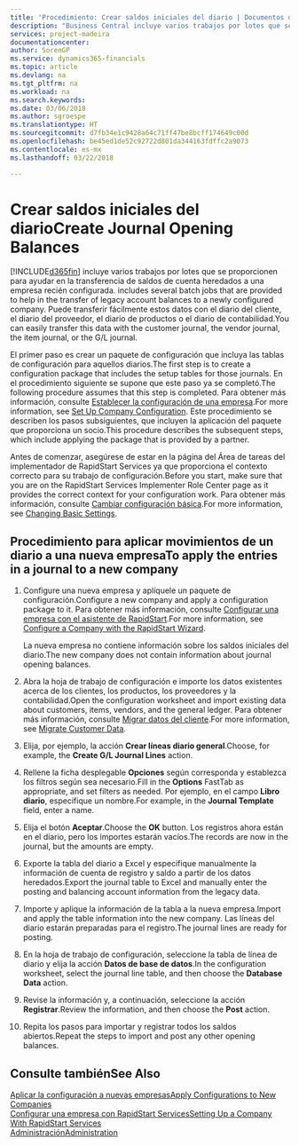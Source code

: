 ```yaml
---
title: 'Procedimiento: Crear saldos iniciales del diario | Documentos de Microsoft'
description: "Business Central incluye varios trabajos por lotes que se proporcionen para ayudar en la transferencia de saldos de cuenta heredados a una empresa recién configurada. Puede transferir fácilmente estos datos con registros en los diarios."
services: project-madeira
documentationcenter: 
author: SorenGP
ms.service: dynamics365-financials
ms.topic: article
ms.devlang: na
ms.tgt_pltfrm: na
ms.workload: na
ms.search.keywords: 
ms.date: 03/06/2018
ms.author: sgroespe
ms.translationtype: HT
ms.sourcegitcommit: d7fb34e1c9428a64c71ff47be8bcff174649c00d
ms.openlocfilehash: be45ed1de52c92722d801da344163fdffc2a9073
ms.contentlocale: es-mx
ms.lasthandoff: 03/22/2018

---
```

# <a name="create-journal-opening-balances"></a><span data-ttu-id="ad912-104">Crear saldos iniciales del diario</span><span class="sxs-lookup"><span data-stu-id="ad912-104">Create Journal Opening Balances</span></span>
[!INCLUDE[d365fin](includes/d365fin_md.md)]<span data-ttu-id="ad912-105"> incluye varios trabajos por lotes que se proporcionen para ayudar en la transferencia de saldos de cuenta heredados a una empresa recién configurada.</span><span class="sxs-lookup"><span data-stu-id="ad912-105"> includes several batch jobs that are provided to help in the transfer of legacy account balances to a newly configured company.</span></span> <span data-ttu-id="ad912-106">Puede transferir fácilmente estos datos con el diario del cliente, el diario del proveedor, el diario de productos o el diario de contabilidad.</span><span class="sxs-lookup"><span data-stu-id="ad912-106">You can easily transfer this data with the customer journal, the vendor journal, the item journal, or the G/L journal.</span></span>

<span data-ttu-id="ad912-107">El primer paso es crear un paquete de configuración que incluya las tablas de configuración para aquellos diarios.</span><span class="sxs-lookup"><span data-stu-id="ad912-107">The first step is to create a configuration package that includes the setup tables for those journals.</span></span> <span data-ttu-id="ad912-108">En el procedimiento siguiente se supone que este paso ya se completó.</span><span class="sxs-lookup"><span data-stu-id="ad912-108">The following procedure assumes that this step is completed.</span></span> <span data-ttu-id="ad912-109">Para obtener más información, consulte [Establecer la configuración de una empresa](admin-set-up-company-configuration.md).</span><span class="sxs-lookup"><span data-stu-id="ad912-109">For more information, see [Set Up Company Configuration](admin-set-up-company-configuration.md).</span></span> <span data-ttu-id="ad912-110">Este procedimiento se describen los pasos subsiguientes, que incluyen la aplicación del paquete que proporciona un socio.</span><span class="sxs-lookup"><span data-stu-id="ad912-110">This procedure describes the subsequent steps, which include applying the package that is provided by a partner.</span></span>  

<span data-ttu-id="ad912-111">Antes de comenzar, asegúrese de estar en la página del Área de tareas del implementador de RapidStart Services ya que proporciona el contexto correcto para su trabajo de configuración.</span><span class="sxs-lookup"><span data-stu-id="ad912-111">Before you start, make sure that you are on the RapidStart Services Implementer Role Center page as it provides the correct context for your configuration work.</span></span> <span data-ttu-id="ad912-112">Para obtener más información, consulte [Cambiar configuración básica](ui-change-basic-settings.md).</span><span class="sxs-lookup"><span data-stu-id="ad912-112">For more information, see [Changing Basic Settings](ui-change-basic-settings.md).</span></span>

## <a name="to-apply-the-entries-in-a-journal-to-a-new-company"></a><span data-ttu-id="ad912-113">Procedimiento para aplicar movimientos de un diario a una nueva empresa</span><span class="sxs-lookup"><span data-stu-id="ad912-113">To apply the entries in a journal to a new company</span></span>  
1. <span data-ttu-id="ad912-114">Configure una nueva empresa y aplíquele un paquete de configuración.</span><span class="sxs-lookup"><span data-stu-id="ad912-114">Configure a new company and apply a configuration package to it.</span></span> <span data-ttu-id="ad912-115">Para obtener más información, consulte [Configurar una empresa con el asistente de RapidStart](admin-how-to-configure-a-company-with-the-rapidstart-wizard.md).</span><span class="sxs-lookup"><span data-stu-id="ad912-115">For more information, see [Configure a Company with the RapidStart Wizard](admin-how-to-configure-a-company-with-the-rapidstart-wizard.md).</span></span>  

    <span data-ttu-id="ad912-116">La nueva empresa no contiene información sobre los saldos iniciales del diario.</span><span class="sxs-lookup"><span data-stu-id="ad912-116">The new company does not contain information about journal opening balances.</span></span>  

2. <span data-ttu-id="ad912-117">Abra la hoja de trabajo de configuración e importe los datos existentes acerca de los clientes, los productos, los proveedores y la contabilidad.</span><span class="sxs-lookup"><span data-stu-id="ad912-117">Open the configuration worksheet and import existing data about customers, items, vendors, and the general ledger.</span></span> <span data-ttu-id="ad912-118">Para obtener más información, consulte [Migrar datos del cliente](admin-migrate-customer-data.md).</span><span class="sxs-lookup"><span data-stu-id="ad912-118">For more information, see [Migrate Customer Data](admin-migrate-customer-data.md).</span></span>  
3. <span data-ttu-id="ad912-119">Elija, por ejemplo, la acción **Crear líneas diario general**.</span><span class="sxs-lookup"><span data-stu-id="ad912-119">Choose, for example, the **Create G/L Journal Lines** action.</span></span>  
4. <span data-ttu-id="ad912-120">Rellene la ficha desplegable **Opciones** según corresponda y establezca los filtros según sea necesario.</span><span class="sxs-lookup"><span data-stu-id="ad912-120">Fill in the **Options** FastTab as appropriate, and set filters as needed.</span></span> <span data-ttu-id="ad912-121">Por ejemplo, en el campo **Libro diario**, especifique un nombre.</span><span class="sxs-lookup"><span data-stu-id="ad912-121">For example, in the **Journal Template** field, enter a name.</span></span>  
5. <span data-ttu-id="ad912-122">Elija el botón **Aceptar**.</span><span class="sxs-lookup"><span data-stu-id="ad912-122">Choose the **OK** button.</span></span> <span data-ttu-id="ad912-123">Los registros ahora están en el diario, pero los importes estarán vacíos.</span><span class="sxs-lookup"><span data-stu-id="ad912-123">The records are now in the journal, but the amounts are empty.</span></span>  
6. <span data-ttu-id="ad912-124">Exporte la tabla del diario a Excel y especifique manualmente la información de cuenta de registro y saldo a partir de los datos heredados.</span><span class="sxs-lookup"><span data-stu-id="ad912-124">Export the journal table to Excel and manually enter the posting and balancing account information from the legacy data.</span></span>
7. <span data-ttu-id="ad912-125">Importe y aplique la información de la tabla a la nueva empresa.</span><span class="sxs-lookup"><span data-stu-id="ad912-125">Import and apply the table information into the new company.</span></span> <span data-ttu-id="ad912-126">Las líneas del diario estarán preparadas para el registro.</span><span class="sxs-lookup"><span data-stu-id="ad912-126">The journal lines are ready for posting.</span></span>  
8. <span data-ttu-id="ad912-127">En la hoja de trabajo de configuración, seleccione la tabla de línea de diario y elija la acción **Datos de base de datos**.</span><span class="sxs-lookup"><span data-stu-id="ad912-127">In the configuration worksheet, select the journal line table, and then choose the **Database Data** action.</span></span>  
9. <span data-ttu-id="ad912-128">Revise la información y, a continuación, seleccione la acción **Registrar**.</span><span class="sxs-lookup"><span data-stu-id="ad912-128">Review the information, and then choose the **Post** action.</span></span>  
10. <span data-ttu-id="ad912-129">Repita los pasos para importar y registrar todos los saldos abiertos.</span><span class="sxs-lookup"><span data-stu-id="ad912-129">Repeat the steps to import and post any other opening balances.</span></span>  

## <a name="see-also"></a><span data-ttu-id="ad912-130">Consulte también</span><span class="sxs-lookup"><span data-stu-id="ad912-130">See Also</span></span>  
[<span data-ttu-id="ad912-131">Aplicar la configuración a nuevas empresas</span><span class="sxs-lookup"><span data-stu-id="ad912-131">Apply Configurations to New Companies</span></span>](admin-apply-configuration-to-new-companies.md)  
[<span data-ttu-id="ad912-132">Configurar una empresa con RapidStart Services</span><span class="sxs-lookup"><span data-stu-id="ad912-132">Setting Up a Company With RapidStart Services</span></span>](admin-set-up-a-company-with-rapidstart.md)  
[<span data-ttu-id="ad912-133">Administración</span><span class="sxs-lookup"><span data-stu-id="ad912-133">Administration</span></span>](admin-setup-and-administration.md)

